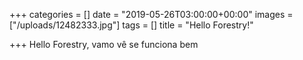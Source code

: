 +++
categories = []
date = "2019-05-26T03:00:00+00:00"
images = ["/uploads/12482333.jpg"]
tags = []
title = "Hello Forestry!"

+++
Hello Forestry, vamo vê se funciona bem